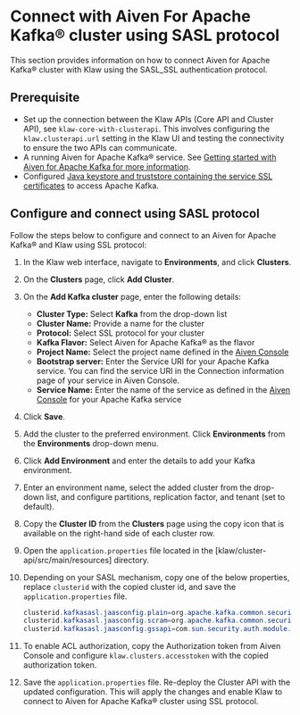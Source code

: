 # Connect with Aiven For Apache Kafka® cluster using SASL protocol

This section provides information on how to connect Aiven for
Apache Kafka® cluster with Klaw using the SASL_SSL authentication protocol.

## Prerequisite

- Set up the connection between the Klaw APIs (Core API and Cluster
  API), see `klaw-core-with-clusterapi`.
  This involves configuring the `klaw.clusterapi.url` setting in the
  Klaw UI and testing the connectivity to ensure the two APIs can
  communicate.
- A running Aiven for Apache Kafka® service. See [Getting started with
  Aiven for Apache Kafka for more
  information](https://docs.aiven.io/docs/products/kafka/getting-started.html).
- Configured [Java keystore and truststore containing the service SSL
  certificates](https://docs.aiven.io/docs/products/kafka/howto/keystore-truststore.html)
  to access Apache Kafka.

## Configure and connect using SASL protocol

Follow the steps below to configure and connect to an Aiven for Apache
Kafka® and Klaw using SSL protocol:

1. In the Klaw web interface, navigate to **Environments**, and click
   **Clusters**.
2. On the **Clusters** page, click **Add Cluster**.
3. On the **Add Kafka cluster** page, enter the following details:
   - **Cluster Type:** Select **Kafka** from the drop-down list
   - **Cluster Name:** Provide a name for the cluster
   - **Protocol:** Select SSL protocol for your cluster
   - **Kafka Flavor:** Select Aiven for Apache Kafka® as the flavor
   - **Project Name:** Select the project name defined in the [Aiven
     Console](https://console.aiven.io/)
   - **Bootstrap server:** Enter the Service URI for your Apache Kafka
     service. You can find the service URI in the Connection information
     page of your service in Aiven Console.
   - **Service Name:** Enter the name of the service as defined in the [Aiven Console](https://console.aiven.io/) for
     your Apache Kafka service
4. Click **Save**.
5. Add the cluster to the preferred environment. Click **Environments**
   from the **Environments** drop-down menu.
6. Click **Add Environment** and enter the details to add your Kafka
   environment.
7. Enter an environment name, select the added cluster from the drop-down list, and configure partitions, replication
   factor, and tenant (set to default).
8. Copy the **Cluster ID** from the **Clusters** page using the copy
   icon that is available on the right-hand side of each cluster
   row.
9. Open the `application.properties` file located in the
   [klaw/cluster-api/src/main/resources] directory.
10. Depending on your SASL mechanism, copy one of the below properties, replace `clusterid` with the copied cluster id,
    and save the `application.properties` file.

    ```java
    clusterid.kafkasasl.jaasconfig.plain=org.apache.kafka.common.security.plain.PlainLoginModule required username='kwuser' password='kwuser-secret';
    clusterid.kafkasasl.jaasconfig.scram=org.apache.kafka.common.security.scram.ScramLoginModule required username='kwuser' password='kwuser-secret';
    clusterid.kafkasasl.jaasconfig.gssapi=com.sun.security.auth.module.Krb5LoginModule required useKeyTab=true storeKey=true keyTab="/location/kafka_client.keytab" principal="kafkaclient1@EXAMPLE.COM";
    ```

11. To enable ACL authorization, copy the Authorization token from
    Aiven Console and configure `klaw.clusters.accesstoken` with the
    copied authorization token.
12. Save the `application.properties` file. Re-deploy the Cluster API
    with the updated configuration. This will apply the changes and
    enable Klaw to connect to Aiven for Apache Kafka® cluster using SSL
    protocol.

